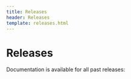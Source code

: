 ```yaml
---
title: Releases
header: Releases
template: releases.html
---
```


# Releases

Documentation is available for all past releases:
